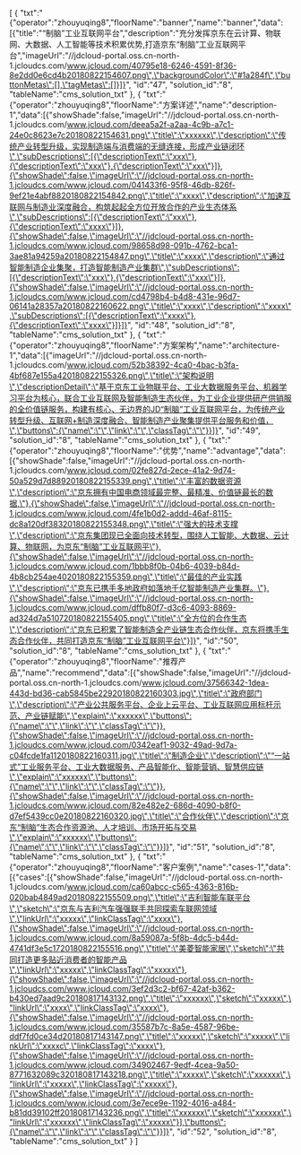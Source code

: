 [
	{
		"txt":"{\"operator\":\"zhouyuqing8\",\"floorName\":\"banner\",\"name\":\"banner\",\"data\":[{\"title\":\"“制脑”工业互联网平台\",\"description\":\"充分发挥京东在云计算、物联网、大数据、人工智能等技术积累优势,打造京东“制脑”工业互联网平台\",\"imageUrl\":\"//jdcloud-portal.oss.cn-north-1.jcloudcs.com/www.jcloud.com/40795e18-6246-4591-8f36-8e2dd0e6cd4b20180822154607.png\",\"backgroundColor\":\"#1a284f\",\"buttonMetas\":[],\"tagMetas\":[]}]}",
		"id":"47",
		"solution_id":"8",
		"tableName":"cms_solution_txt"
	},
	{
		"txt":"{\"operator\":\"zhouyuqing8\",\"floorName\":\"方案详述\",\"name\":\"description-1\",\"data\":[{\"showShade\":false,\"imageUrl\":\"//jdcloud-portal.oss.cn-north-1.jcloudcs.com/www.jcloud.com/deea5a2f-a2aa-4c9b-a7c1-24e0c8623e7c20180822154631.png\",\"title\":\"xxxxxx\",\"description\":\"传统产业转型升级，实现制造端与消费端的无缝连接，形成产业链闭环\",\"subDescriptions\":[{\"descriptionText\":\"xxx\"},{\"descriptionText\":\"xxx\"},{\"descriptionText\":\"xxx\"}]},{\"showShade\":false,\"imageUrl\":\"//jdcloud-portal.oss.cn-north-1.jcloudcs.com/www.jcloud.com/041433f6-95f8-46db-826f-9ef21e4abf8820180822154842.png\",\"title\":\"xxxx\",\"description\":\"加速互联网与制造业深度融合，构筑起起全方位开放合作的产业生态体系\",\"subDescriptions\":[{\"descriptionText\":\"xxx\"},{\"descriptionText\":\"xxxx\"}]},{\"showShade\":false,\"imageUrl\":\"//jdcloud-portal.oss.cn-north-1.jcloudcs.com/www.jcloud.com/98658d98-091b-4762-bca1-3ae81a94259a20180822154847.png\",\"title\":\"xxxx\",\"description\":\"通过智能制造企业集聚，打造智能制造产业集群\",\"subDescriptions\":[{\"descriptionText\":\"xxx\"},{\"descriptionText\":\"xxx\"}]},{\"showShade\":false,\"imageUrl\":\"//jdcloud-portal.oss.cn-north-1.jcloudcs.com/www.jcloud.com/cd4798b4-b4d8-431e-96d7-06141a28357a20180822160622.png\",\"title\":\"xxxx\",\"description\":\"xxxx\",\"subDescriptions\":[{\"descriptionText\":\"xxxx\"},{\"descriptionText\":\"xxxx\"}]}]}",
		"id":"48",
		"solution_id":"8",
		"tableName":"cms_solution_txt"
	},
	{
		"txt":"{\"operator\":\"zhouyuqing8\",\"floorName\":\"方案架构\",\"name\":\"architecture-1\",\"data\":[{\"imageUrl\":\"//jdcloud-portal.oss.cn-north-1.jcloudcs.com/www.jcloud.com/52b38392-4ca0-4bac-b3fa-4bf687e155a420180822155326.png\",\"title\":\"架构说明\",\"descriptionDetail\":\"基于京东工业物联平台、工业大数据服务平台、机器学习平台为核心，联合工业互联网及智能制造生态伙伴，为工业企业提供研产供销服的全价值链服务，构建有核心、无边界的JD“制脑”工业互联网平台，为传统产业转型升级、互联网+制造深度融合、智能制造产业聚集提供平台服务和价值，\",\"buttons\":{\"name\":\"\",\"link\":\"\",\"classTag\":\"\"}}]}",
		"id":"49",
		"solution_id":"8",
		"tableName":"cms_solution_txt"
	},
	{
		"txt":"{\"operator\":\"zhouyuqing8\",\"floorName\":\"优势\",\"name\":\"advantage\",\"data\":[{\"showShade\":false,\"imageUrl\":\"//jdcloud-portal.oss.cn-north-1.jcloudcs.com/www.jcloud.com/02fe827d-2ece-41a2-9d74-50a529d7d88920180822155339.png\",\"title\":\"丰富的数据资源\",\"description\":\"京东拥有中国电商领域最完整、最精准、价值链最长的数据,\"},{\"showShade\":false,\"imageUrl\":\"//jdcloud-portal.oss.cn-north-1.jcloudcs.com/www.jcloud.com/4fe1b0d2-addd-46af-8115-dc8a120df38320180822155348.png\",\"title\":\"强大的技术支撑\",\"description\":\"京东集团现已全面向技术转型，围绕人工智能、大数据、云计算、物联网，为京东“制脑”工业互联网平\"},{\"showShade\":false,\"imageUrl\":\"//jdcloud-portal.oss.cn-north-1.jcloudcs.com/www.jcloud.com/1bbb8f0b-04b6-4039-b84d-4b8cb254ae4020180822155359.png\",\"title\":\"最佳的产业实践\",\"description\":\"京东已携手多地政府如落地千亿智能制造产业集群。\"},{\"showShade\":false,\"imageUrl\":\"//jdcloud-portal.oss.cn-north-1.jcloudcs.com/www.jcloud.com/dffb80f7-d3c6-4093-8869-ad324d7a510720180822155405.png\",\"title\":\"全方位的合作生态\",\"description\":\"京东已积累了智能制造全产业链生态合作伙伴，京东将携手生态合作伙伴，共同打造京东“制脑”工业互联网平台\"}]}",
		"id":"50",
		"solution_id":"8",
		"tableName":"cms_solution_txt"
	},
	{
		"txt":"{\"operator\":\"zhouyuqing8\",\"floorName\":\"推荐产品\",\"name\":\"recommend\",\"data\":[{\"showShade\":false,\"imageUrl\":\"//jdcloud-portal.oss.cn-north-1.jcloudcs.com/www.jcloud.com/37566342-1dea-443d-bd36-cab5845be22920180822160303.jpg\",\"title\":\"政府部门\",\"description\":\"产业公共服务平台、企业上云平台、工业互联网应用标杆示范、产业链赋能\",\"explain\":\"xxxxxx\",\"buttons\":{\"name\":\"\",\"link\":\"\",\"classTag\":\"\"}},{\"showShade\":false,\"imageUrl\":\"//jdcloud-portal.oss.cn-north-1.jcloudcs.com/www.jcloud.com/0342eaf1-9032-49ad-9d7a-c04fcde1fa1120180822160311.jpg\",\"title\":\"制造企业\",\"description\":\"“一站式”工业服务平台、工业大数据服务、产品智能化、智能营销、智慧供应链\",\"explain\":\"xxxxxx\",\"buttons\":{\"name\":\"\",\"link\":\"\",\"classTag\":\"\"}},{\"showShade\":false,\"imageUrl\":\"//jdcloud-portal.oss.cn-north-1.jcloudcs.com/www.jcloud.com/82e482e2-686d-4090-b8f0-d7ef5439cc0e20180822160320.jpg\",\"title\":\"合作伙伴\",\"description\":\"京东“制脑”生态合作资源池、人才培训、市场开拓与交易\",\"explain\":\"xxxxxx\",\"buttons\":{\"name\":\"\",\"link\":\"\",\"classTag\":\"\"}}]}",
		"id":"51",
		"solution_id":"8",
		"tableName":"cms_solution_txt"
	},
	{
		"txt":"{\"operator\":\"zhouyuqing8\",\"floorName\":\"客户案例\",\"name\":\"cases-1\",\"data\":[{\"cases\":[{\"showShade\":false,\"imageUrl\":\"//jdcloud-portal.oss.cn-north-1.jcloudcs.com/www.jcloud.com/ca60abcc-c565-4363-816b-020bab4849ad20180822155509.png\",\"title\":\"吉利智能车联平台\",\"sketch\":\"京东与吉利汽车强强联手共同探索车联网领域\",\"linkUrl\":\"xxxxx\",\"linkClassTag\":\"xxxx\"},{\"showShade\":false,\"imageUrl\":\"//jdcloud-portal.oss.cn-north-1.jcloudcs.com/www.jcloud.com/8a59087a-5f8b-4dc5-b44d-4741df3e5c1720180822155516.png\",\"title\":\"美菱智能家居\",\"sketch\":\"共同打造更多贴近消费者的智能产品\",\"linkUrl\":\"xxxxx\",\"linkClassTag\":\"xxxxx\"},{\"showShade\":false,\"imageUrl\":\"//jdcloud-portal.oss.cn-north-1.jcloudcs.com/www.jcloud.com/3ef2d3c2-bf67-42af-b362-b430ed7aad9c20180817143132.png\",\"title\":\"xxxxxx\",\"sketch\":\"xxxxx\",\"linkUrl\":\"xxxx\",\"linkClassTag\":\"xxxx\"},{\"showShade\":false,\"imageUrl\":\"//jdcloud-portal.oss.cn-north-1.jcloudcs.com/www.jcloud.com/35587b7c-8a5e-4587-96be-ddf7fd0ce34d20180817143147.png\",\"title\":\"xxxxx\",\"sketch\":\"xxxxx\",\"linkUrl\":\"xxxxc\",\"linkClassTag\":\"xxxx\"},{\"showShade\":false,\"imageUrl\":\"//jdcloud-portal.oss.cn-north-1.jcloudcs.com/www.jcloud.com/34902467-9edf-4cea-9a50-8771632089c320180817143218.png\",\"title\":\"xxxxx\",\"sketch\":\"xxxxxx\",\"linkUrl\":\"xxxxx\",\"linkClassTag\":\"xxxxx\"},{\"showShade\":false,\"imageUrl\":\"//jdcloud-portal.oss.cn-north-1.jcloudcs.com/www.jcloud.com/3e7ece9e-1192-4016-a484-b81dd39102ff20180817143236.png\",\"title\":\"xxxxxx\",\"sketch\":\"xxxxxx\",\"linkUrl\":\"xxxxxx\",\"linkClassTag\":\"xxxxx\"}],\"buttons\":{\"name\":\"\",\"link\":\"\",\"classTag\":\"\"}}]}",
		"id":"52",
		"solution_id":"8",
		"tableName":"cms_solution_txt"
	}
]